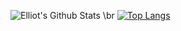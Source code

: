 ![Elliot's Github Stats](https://github-readme-stats.vercel.app/api?username=Ajyoop&show_icons=true&theme=tokyonight)
\br
[![Top Langs](https://github-readme-stats.vercel.app/api/top-langs/?username=Ajyoop&langs_count=8&theme=tokyonight)](https://github.com/anuraghazra/github-readme-stats)


<!--
**Ajyoop/Ajyoop** is a ✨ _special_ ✨ repository because its `README.md` (this file) appears on your GitHub profile.

Here are some ideas to get you started:

- 🔭 I’m currently working on ...
- 🌱 I’m currently learning ...
- 👯 I’m looking to collaborate on ...
- 🤔 I’m looking for help with ...
- 💬 Ask me about ...
- 📫 How to reach me: ...
- 😄 Pronouns: ...
- ⚡ Fun fact: ...
-->
